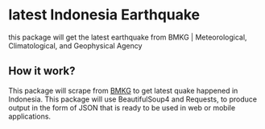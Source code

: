 # latest Indonesia Earthquake
this package will get the latest earthquake from BMKG | Meteorological, Climatological, and Geophysical Agency

## How it work?
This package will scrape from [BMKG](https://bmkg.go.id) to get latest quake happened in Indonesia.
This package will use BeautifulSoup4 and Requests, to produce output in the form of JSON that is ready to be used in web or mobile applications. 